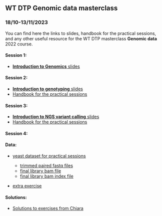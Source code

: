 ## WT DTP Genomic data masterclass  
### 18/10-13/11/2023  

You can find here the links to slides, handbook for the practical sessions, 
and any other useful resource for the WT DTP masterclass 
**Genomic data** 
2022 course.  

#### Session 1:  

* [**Introduction to Genomics** slides](https://docs.google.com/presentation/d/1fB-t_Z4Y1ixuHd0pJ_lPiWgCy6KF7uCA5DFBTPq6Agc/edit?usp=sharing)  
  
#### Session 2:  

* [**Introduction to genotyping** slides](https://docs.google.com/presentation/d/1tO2jFo8SiZlkxm9-xywHM1BAqCBFMRuvZ36W2m6Fli4/edit?usp=sharing)    
* [Handbook for the practical sessions](https://github.com/cbatini/training_materials/blob/main/WTDTP_Genomics_masterclass_Oct2023/genotyping_qc_handbook_Oct2023.md)  


#### Session 3:  

* [**Introduction to NGS variant calling** slides](https://docs.google.com/presentation/d/1ClZL1-UOkLKkbfQAHpOSKysb2uROLgNlAC01pTe9e9k/edit?usp=sharing)   
* [Handbook for the practical sessions]()  

#### Session 4:  


#### Data:  

* [yeast dataset for practical sessions](https://drive.google.com/file/d/1JlfiNTWTsCjn1WsL5e1F32oJX9MKl1Yw/view?usp=share_link)  
	+ [trimmed paired fastq files](https://drive.google.com/file/d/1qk03tuGBv3JMJninSCumK4NPtn4_eSaN/view?usp=sharing)  
	+ [final library bam file](https://drive.google.com/file/d/1gjPlPUGjYb4djLgDUkz3_JasN8ya1IUJ/view?usp=sharing)  
	+ [final library bam index file](https://drive.google.com/file/d/1u7qTMsVF-RBHG2nD8EbKaDosLMIkeaYv/view?usp=sharing)  

* [extra exercise](https://drive.google.com/file/d/16b48OPq-uKcs1tLlPEjpn-qvVrkMu7dO/view?usp=share_link)  

#### Solutions:  

* [Solutions to exercises from Chiara](https://docs.google.com/document/d/1klA9Vu7l-c1CkdwfGkrdGxiMrIFHku2CWW6C-8i0ysA/edit?usp=sharing)  
